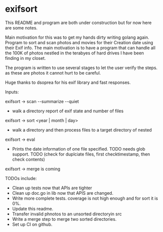 # exifsort

This README and program are both under construction but for now here are some notes.

Main motivation for this was to get my hands dirty writing golang again.
Program to sort and scan photos and movies for their Creation date using their
Exif info.  The main motivation is to have a program that can handle all the
100K of photos nestled in the terabyes of hard drives I have been finding in my
closet. 

The program is written to use several stages to let the user verify the steps.
as these are photos it cannot hurt to be careful.

Huge thanks to dsoprea for his exif library and fast responses.

Inputs:

exifsort -> scan <in dir> --summarize --quiet
 * walk a directory report of exif state and number of files

exifsort -> sort <in dir> <out dir> <year | month | day> 
 * walk a directory and then process files to a target directory of nested 

exifsort -> eval <file>
 * Prints the date information of one file specified. TODO needs glob support.
 TODO (check for duplciate files, first checktimestamp, then check contents)

exifsort -> merge is coming

TODOs include:
* Clean up tests now that APIs are tighter
* Clean up doc.go in lib now that APIS are changed.
* Write more complete tests. coverage is not high enough and for sort it is 0%.
* Update this readme.
* Transfer invalid phnotos to an unsorted directoryin src
* Write a merge step to merge two sorted directories.
* Set up CI on github.


